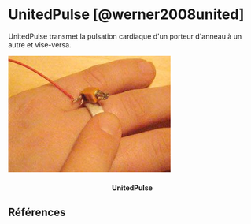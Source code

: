 # UnitedPulse [@werner2008united]

UnitedPulse transmet la pulsation cardiaque d'un porteur d'anneau à un autre et vise-versa.

![](images/unitedpulse.jpg)
<h4 style="text-align:center">UnitedPulse</h4>

## Références
